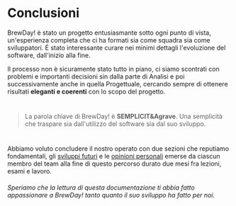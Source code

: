 # Conclusioni

BrewDay! è stato un progetto entusiasmante sotto ogni punto di vista, un'esperienza completa che ci ha formati sia come squadra sia come sviluppatori. É stato interessante curare nei minimi dettagli l'evoluzione del software, dall'inizio alla fine.

Il processo non è sicuramente stato tutto in piano, ci siamo scontrati con problemi e importanti decisioni sin dalla parte di Analisi e poi successivamente anche in quella Progettuale, cercando sempre di ottenere risultati **eleganti e coerenti** con lo scopo del progetto.

# 

> La parola chiave di BrewDay! è **SEMPLICIT&Agrave**.
Una semplicità che traspare sia dall'utilizzo del software sia dal suo sviluppo.

# 

Abbiamo voluto concludere il nostro operato con due sezioni che reputiamo fondamentali, gli [sviluppi futuri](6.2-SviluppiFuturi.md) e le [opinioni personali](6.3-Commenti.md) emerse da ciascun membro del team alla fine di questo percorso durato due mesi fra lezioni, esami e lavoro.

###### Speriamo che la lettura di questa documentazione ti abbia fatto appassionare a BrewDay! tanto quanto il suo sviluppo ha fatto per noi. 